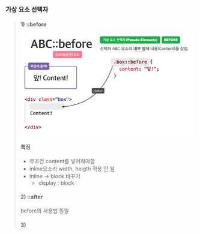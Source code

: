 ### 가상 요소 선택자
> #### 1) ::before  
> ![](../md_image/before.png)
> #### 특징
>- 무조건 content를 넣어줘야함  
>- inline요소라 width, heigth 적용 안 됨  
>- inline -> block 바꾸기  
>   -  display : block
> #### 2) ::after  
> before와 사용법 동일
> #### 3)  
